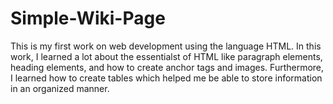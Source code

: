 # Simple-Wiki-Page
This is my first work on web development using the language HTML. In this work, I learned a lot about the essentialst of HTML like paragraph elements, heading elements, and how to create anchor tags and images. Furthermore, I learned how to create tables which helped me be able to store information in an organized manner.
